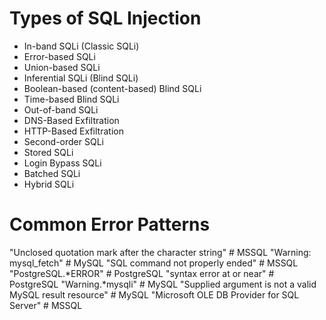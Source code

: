 # Types of SQL Injection
- In-band SQLi (Classic SQLi)
- Error-based SQLi
- Union-based SQLi
- Inferential SQLi (Blind SQLi)
- Boolean-based (content-based) Blind SQLi
- Time-based Blind SQLi
- Out-of-band SQLi
- DNS-Based Exfiltration
- HTTP-Based Exfiltration
- Second-order SQLi
- Stored SQLi
- Login Bypass SQLi
- Batched SQLi
- Hybrid SQLi

# Common Error Patterns

  "Unclosed quotation mark after the character string"   # MSSQL
  "Warning: mysql_fetch"                         # MySQL
  "SQL command not properly ended"               # MSSQL
  "PostgreSQL.*ERROR"                            # PostgreSQL
  "syntax error at or near"                      # PostgreSQL
  "Warning.*mysqli"                              # MySQL
  "Supplied argument is not a valid MySQL result resource" # MySQL
  "Microsoft OLE DB Provider for SQL Server"     # MSSQL
